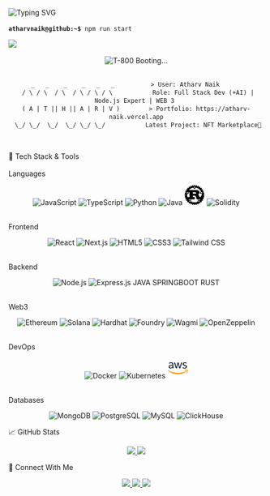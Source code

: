 <!-- Terminal-Style GitHub README with Dark Theme and ASCII Art -->

<!-- Typing animation in green like a Linux terminal -->
<p align="left">
  <img src="https://readme-typing-svg.demolab.com?font=Fira+Code&size=16&pause=500&color=00FF00&center=true&vCenter=true&multiline=true&width=600&lines=Initializing...;Hello%2C+from+Full+Stack+Enforcer%F0%9F%9A%80..." alt="Typing SVG" />
</p>
<!-- Simulated Terminal Command -->

<p>
  <code><strong>atharvnaik@github:~$</strong> npm run start</code>
  <p align="left">
  <img src="https://img.shields.io/badge/Terminal-Bash-00ff00?style=flat-square&logo=gnubash&logoColor=green" />
</p>
</p>
<p align="center">
  <img src="https://www.geocities.ws/333/pics/terminator4.png" alt="T-800 Booting..." />
</p>
<pre align="center">
 <code>       
  _   _    _    _   _   _          > User: Atharv Naik        
 / \ / \  / \  / \ / \ / \           Role: Full Stack Dev (+AI) | Node.js Expert | WEB 3 
( A | T || H || A | R | V )        > Portfolio: https://atharv-naik.vercel.app
 \_/ \_/  \_/  \_/ \_/ \_/           Latest Project: NFT Marketplace🥇


  </code>
</pre>
 
🧰 Tech Stack & Tools <br><br/>
Languages
<p align="center">  <img src="https://cdn.jsdelivr.net/gh/devicons/devicon/icons/javascript/javascript-original.svg" width="40" title="JavaScript"/>
<img src="https://cdn.jsdelivr.net/gh/devicons/devicon/icons/typescript/typescript-original.svg" width="40" title="TypeScript"/> 
<img src="https://cdn.jsdelivr.net/gh/devicons/devicon/icons/python/python-original.svg" width="40" title="Python"/> 
<img src="https://cdn.jsdelivr.net/gh/devicons/devicon/icons/java/java-original.svg" width="40" title="Java"/> 
<img src="https://github.com/devicons/devicon/blob/v2.17.0/icons/rust/rust-original.svg" width="40" title="Rust"/> 
<img src="https://cdn.jsdelivr.net/gh/devicons/devicon/icons/solidity/solidity-original.svg" width="40" title="Solidity"/> 
<br><br/>
</p>
Frontend 
<p align="center"> 
<img src="https://cdn.jsdelivr.net/gh/devicons/devicon/icons/react/react-original.svg" width="40" title="React"/> 
<img src="https://cdn.jsdelivr.net/gh/devicons/devicon/icons/nextjs/nextjs-original.svg" width="40" title="Next.js"/> <img src="https://cdn.jsdelivr.net/gh/devicons/devicon/icons/html5/html5-original.svg" width="40" title="HTML5"/> 
<img src="https://cdn.jsdelivr.net/gh/devicons/devicon/icons/css3/css3-original.svg" width="40" title="CSS3"/>
<img src="https://avatars.githubusercontent.com/u/67109815?s=48&v=4" width="40" title="Tailwind CSS"/>
<br><br/>
</p>

Backend
<p align="center">
<img src="https://cdn.jsdelivr.net/gh/devicons/devicon/icons/nodejs/nodejs-original.svg" width="40" title="Node.js"/> <img src="https://cdn.jsdelivr.net/gh/devicons/devicon/icons/express/express-original.svg" width="40" title="Express.js"/>
JAVA SPRINGBOOT 
RUST 
<br><br/>
</p>

Web3
<p align="center">
<img src="https://upload.wikimedia.org/wikipedia/commons/thumb/0/01/Ethereum_logo_translucent.svg/960px-Ethereum_logo_translucent.svg.png" width="40" title="Ethereum"/>
<img src ="https://avatars.githubusercontent.com/u/122031068?s=48&v=4" width="40" title="Solana"/>
 <img src="https://avatars.githubusercontent.com/u/37784886?s=200&v=4" width="40" title="Hardhat"/> <img src="https://avatars.githubusercontent.com/u/99892494?s=200&v=4" width="40" title="Foundry"/> <img src="https://wagmi.sh/logo-dark.svg" width="40" title="Wagmi"/> <img src="https://www.openzeppelin.com/hubfs/oz-nav.svg" width="40" title="OpenZeppelin"  style="background-color: white" />
<br><br/>
</p>

DevOps
<p align="center">
<img src="https://cdn.jsdelivr.net/gh/devicons/devicon/icons/docker/docker-original.svg" width="40" title="Docker"/> <img src="https://cdn.jsdelivr.net/gh/devicons/devicon/icons/kubernetes/kubernetes-plain.svg" width="40" title="Kubernetes"/> <img src="https://github.com/devicons/devicon/blob/v2.17.0/icons/amazonwebservices/amazonwebservices-original-wordmark.svg" width="40" title="AWS"/>
<br><br/>
</p>

Databases
<p align="center">
<img src="https://cdn.jsdelivr.net/gh/devicons/devicon/icons/mongodb/mongodb-original.svg" width="40" title="MongoDB"/> <img src="https://cdn.jsdelivr.net/gh/devicons/devicon/icons/postgresql/postgresql-original.svg" width="40" title="PostgreSQL"/> <img src="https://cdn.jsdelivr.net/gh/devicons/devicon/icons/mysql/mysql-original.svg" width="40" title="MySQL"/> <img src="https://avatars.githubusercontent.com/u/54801242?s=48&v=4" width="40" title="ClickHouse"/> </p>
📈 GitHub Stats
<p align="center"> <a href="https://github.com/atharvnaik1"> <img src="https://github-readme-stats-one-bice.vercel.app/api?username=atharvnaik1&theme=tokyonight&show_icons=true&count_private=true&hide_border=false" width="48%" /> </a> <a href="https://github.com/atharvnaik1"> <img src="https://github-readme-streak-stats.herokuapp.com?user=atharvnaik1&theme=tokyonight&hide_border=false&date_format=M%20j%5B%2C%20Y%5D" width="48%" /> </a> </p>
🔗 Connect With Me
<p align="center"> <a href="mailto:atharvajaynaik@gmail.com"> <img src="https://img.shields.io/badge/Gmail-Email_Me-green?style=for-the-badge&logo=gmail&logoColor=white" /> </a> <a href="https://atharv-naik.vercel.app"> <img src="https://img.shields.io/badge/Portfolio-Visit-green?style=for-the-badge&logo=vercel&logoColor=white" /> </a> <a href="https://github.com/atharvnaik1?tab=repositories"> <img src="https://img.shields.io/badge/GitHub-Repos-181717?style=for-the-badge&logo=github&logoColor=white" /> </a> </p> 
